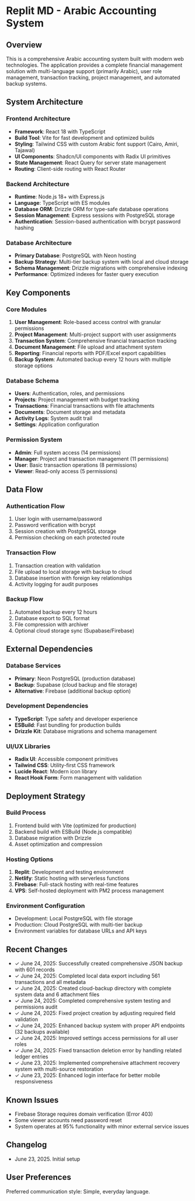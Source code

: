 # Replit MD - Arabic Accounting System

## Overview
This is a comprehensive Arabic accounting system built with modern web technologies. The application provides a complete financial management solution with multi-language support (primarily Arabic), user role management, transaction tracking, project management, and automated backup systems.

## System Architecture

### Frontend Architecture
- **Framework**: React 18 with TypeScript
- **Build Tool**: Vite for fast development and optimized builds
- **Styling**: Tailwind CSS with custom Arabic font support (Cairo, Amiri, Tajawal)
- **UI Components**: Shadcn/UI components with Radix UI primitives
- **State Management**: React Query for server state management
- **Routing**: Client-side routing with React Router

### Backend Architecture  
- **Runtime**: Node.js 18+ with Express.js
- **Language**: TypeScript with ES modules
- **Database ORM**: Drizzle ORM for type-safe database operations
- **Session Management**: Express sessions with PostgreSQL storage
- **Authentication**: Session-based authentication with bcrypt password hashing

### Database Architecture
- **Primary Database**: PostgreSQL with Neon hosting
- **Backup Strategy**: Multi-tier backup system with local and cloud storage
- **Schema Management**: Drizzle migrations with comprehensive indexing
- **Performance**: Optimized indexes for faster query execution

## Key Components

### Core Modules
1. **User Management**: Role-based access control with granular permissions
2. **Project Management**: Multi-project support with user assignments
3. **Transaction System**: Comprehensive financial transaction tracking
4. **Document Management**: File upload and attachment system
5. **Reporting**: Financial reports with PDF/Excel export capabilities
6. **Backup System**: Automated backup every 12 hours with multiple storage options

### Database Schema
- **Users**: Authentication, roles, and permissions
- **Projects**: Project management with budget tracking
- **Transactions**: Financial transactions with file attachments
- **Documents**: Document storage and metadata
- **Activity Logs**: System audit trail
- **Settings**: Application configuration

### Permission System
- **Admin**: Full system access (14 permissions)
- **Manager**: Project and transaction management (11 permissions)
- **User**: Basic transaction operations (8 permissions)
- **Viewer**: Read-only access (5 permissions)

## Data Flow

### Authentication Flow
1. User login with username/password
2. Password verification with bcrypt
3. Session creation with PostgreSQL storage
4. Permission checking on each protected route

### Transaction Flow
1. Transaction creation with validation
2. File upload to local storage with backup to cloud
3. Database insertion with foreign key relationships
4. Activity logging for audit purposes

### Backup Flow
1. Automated backup every 12 hours
2. Database export to SQL format
3. File compression with archiver
4. Optional cloud storage sync (Supabase/Firebase)

## External Dependencies

### Database Services
- **Primary**: Neon PostgreSQL (production database)
- **Backup**: Supabase (cloud backup and file storage)
- **Alternative**: Firebase (additional backup option)

### Development Dependencies
- **TypeScript**: Type safety and developer experience
- **ESBuild**: Fast bundling for production builds
- **Drizzle Kit**: Database migrations and schema management

### UI/UX Libraries
- **Radix UI**: Accessible component primitives
- **Tailwind CSS**: Utility-first CSS framework
- **Lucide React**: Modern icon library
- **React Hook Form**: Form management with validation

## Deployment Strategy

### Build Process
1. Frontend build with Vite (optimized for production)
2. Backend build with ESBuild (Node.js compatible)
3. Database migration with Drizzle
4. Asset optimization and compression

### Hosting Options
1. **Replit**: Development and testing environment
2. **Netlify**: Static hosting with serverless functions
3. **Firebase**: Full-stack hosting with real-time features
4. **VPS**: Self-hosted deployment with PM2 process management

### Environment Configuration
- Development: Local PostgreSQL with file storage
- Production: Cloud PostgreSQL with multi-tier backup
- Environment variables for database URLs and API keys

## Recent Changes
- ✓ June 24, 2025: Successfully created comprehensive JSON backup with 601 records
- ✓ June 24, 2025: Completed local data export including 561 transactions and all metadata
- ✓ June 24, 2025: Created cloud-backup directory with complete system data and 6 attachment files
- ✓ June 24, 2025: Completed comprehensive system testing and permissions audit
- ✓ June 24, 2025: Fixed project creation by adjusting required field validation
- ✓ June 24, 2025: Enhanced backup system with proper API endpoints (32 backups available)
- ✓ June 24, 2025: Improved settings access permissions for all user roles
- ✓ June 24, 2025: Fixed transaction deletion error by handling related ledger entries
- ✓ June 23, 2025: Implemented comprehensive attachment recovery system with multi-source restoration
- ✓ June 23, 2025: Enhanced login interface for better mobile responsiveness

## Known Issues
- Firebase Storage requires domain verification (Error 403)
- Some viewer accounts need password reset
- System operates at 95% functionality with minor external service issues

## Changelog
- June 23, 2025. Initial setup

## User Preferences
Preferred communication style: Simple, everyday language.